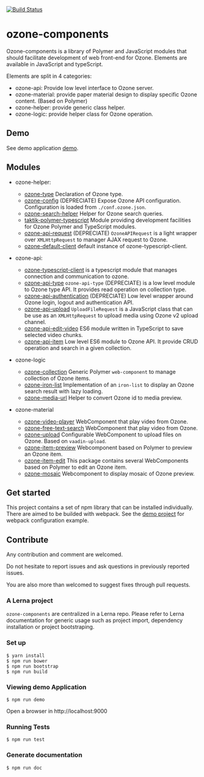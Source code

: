 [![Build Status](https://travis-ci.org/taktik/ozone-components.svg?branch=master)](https://travis-ci.org/taktik/ozone-components)

# ozone-components

Ozone-components is a library of Polymer and JavaScript modules that should facilitate development of web front-end for Ozone.
Elements are available in JavaScript and typeScript.

Elements are split in 4 categories:
- ozone-api: Provide low level interface to Ozone server.
- ozone-material: provide paper material design to display specific Ozone content. (Based on Polymer)
- ozone-helper: provide generic class helper.
- ozone-logic: provide helper class for Ozone operation.


## Demo

See demo application [demo](demo.html).

## Modules

- ozone-helper:
  - [ozone-type](packages/ozone-helper/ozone-type) Declaration of Ozone type.
  - [ozone-config](packages/ozone-helper/ozone-config) (DEPRECIATE) Expose Ozone API configuration. Configuration is loaded from `./conf.ozone.json`.
  - [ozone-search-helper](packages/ozone-helper/ozone-search-helper) Helper for Ozone search queries.
  - [taktik-polymer-typescript](packages/ozone-helper/taktik-polymer-typescript) Module providing development facilities for Ozone Polymer and TypeScript modules.
  - [ozone-api-request](packages/ozone-helper/ozone-api-request) (DEPRECIATE) `OzoneAPIRequest` is a light wrapper over `XMLHttpRequest` to manager AJAX request to Ozone.
  - [ozone-default-client](packages/ozone-helper/ozone-default-client) default instance of ozone-typescript-client.

- ozone-api:
  - [ozone-typescript-client](packages/ozone-typescript-client) is a typescript module that manages connection and communication to ozone.
  - [ozone-api-type](packages/ozone-api/ozone-api-type) `ozone-api-type` (DEPRECIATE) is a low level module to Ozone type API. It provides read operation on collection type.
  - [ozone-api-authentication](packages/ozone-api/ozone-api-authentication) (DEPRECIATE) Low level wrapper around Ozone login, logout and authentication API.
  - [ozone-api-upload](packages/ozone-api/ozone-api-upload) `UploadFileRequest` is a JavaScript class that can be use as an `XMLHttpRequest` to upload media using Ozone v2 upload channel.
  - [ozone-api-edit-video](packages/ozone-api/ozone-api-edit-video) ES6 module written in TypeScript to save selected video chunks.
  - [ozone-api-item](packages/ozone-api/ozone-api-item) Low level ES6 module to Ozone API. It provide CRUD operation and search in a given collection.
- ozone-logic
  - [ozone-collection](packages/ozone-logic/ozone-collection) Generic Polymer `web-component` to manage collection of Ozone items.
  - [ozone-iron-list](packages/ozone-logic/ozone-iron-list) Implementation of an `iron-list` to display an Ozone search result with lazy loading.
  - [ozone-media-url](packages/ozone-logic/ozone-media-url) Helper to convert Ozone id to media preview.
- ozone-material
  - [ozone-video-player](packages/ozone-material/ozone-video-player) WebComponent that play video from Ozone.
  - [ozone-free-text-search](packages/ozone-material/ozone-free-text-search) WebComponent that play video from Ozone.
  - [ozone-upload](packages/ozone-material/ozone-upload) Configurable WebComponent to upload files on Ozone. Based on `vaadin-upload`.
  - [ozone-item-preview](packages/ozone-material/ozone-item-preview)  Webcomponent based on Polymer to preview an Ozone item.
  - [ozone-item-edit](packages/ozone-material/ozone-item-edit) This package contains several WebComponents based on Polymer to edit an Ozone item.
  - [ozone-mosaic](packages/ozone-material/ozone-mosaic) Webcomponent to display mosaic of Ozone preview.


## Get started

This project contains a set of npm library that can be installed individually.
There are aimed to be builded with webpack.
See the [demo project](demo.html) for webpack configuration example.

## Contribute

Any contribution and comment are welcomed.

Do not hesitate to report issues and ask questions in previously reported issues.

You are also more than welcomed to suggest fixes through pull requests.


### A Lerna project

`ozone-components` are centralized in a Lerna repo. Please refer to Lerna documentation for generic usage such as project import, dependency installation or project bootstraping.

### Set up

```
$ yarn install
$ npm run bower
$ npm run bootstrap
$ npm run build
```

### Viewing demo Application

```
$ npm run demo
```

Open a browser in http://localhost:9000

### Running Tests

```
$ npm run test
```

### Generate documentation

```bash
$ npm run doc
```
